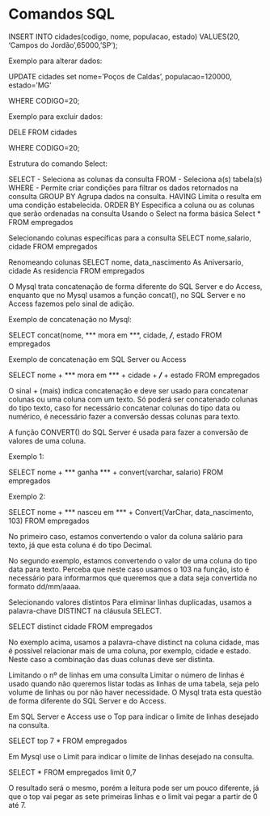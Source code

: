 # Comandos SQL

INSERT INTO cidades(codigo, nome, populacao, estado) VALUES(20, ‘Campos do Jordão’,65000,’SP’);

Exemplo para alterar dados:

UPDATE cidades set nome=’Poços de Caldas’, populacao=120000, estado=’MG’

WHERE CODIGO=20;

Exemplo para excluir dados:

DELE FROM cidades

WHERE CODIGO=20;


Estrutura do comando Select:

SELECT - Seleciona as colunas da consulta
FROM - Seleciona a(s) tabela(s)
WHERE - Permite criar condições para filtrar os dados retornados na consulta
GROUP BY Agrupa dados na consulta.
HAVING Limita o resulta em uma condição estabelecida.
ORDER BY Especifica a coluna ou as colunas que serão ordenadas na consulta
Usando o Select na forma básica
Select * FROM empregados


Selecionando colunas específicas para a consulta
SELECT nome,salario, cidade
FROM empregados


Renomeando colunas
SELECT nome, data_nascimento As Aniversario, cidade As residencia
FROM empregados


O Mysql trata concatenação de forma diferente do SQL Server e do Access, enquanto que no Mysql usamos a função concat(), no SQL Server e no Access fazemos pelo sinal de adição.

Exemplo de concatenação no Mysql:

SELECT concat(nome, *** mora em ***, cidade, ***/***, estado
FROM empregados

Exemplo de concatenação em SQL Server ou Access

SELECT nome + *** mora em *** + cidade + ***/*** + estado
FROM empregados

O sinal + (mais) indica concatenação e deve ser usado para concatenar colunas ou uma coluna com um texto. Só poderá ser concatenado colunas do tipo texto, caso for necessário concatenar colunas do tipo data ou numérico, é necessário fazer a conversão dessas colunas para texto.

A função CONVERT() do SQL Server é usada para fazer a conversão de valores de uma coluna.

Exemplo 1:

SELECT nome + *** ganha *** + convert(varchar, salario)
FROM empregados

Exemplo 2:

SELECT nome + *** nasceu em *** + Convert(VarChar, data_nascimento, 103)
FROM empregados

No primeiro caso, estamos convertendo o valor da coluna salário para texto, já que esta coluna é do tipo Decimal.

No segundo exemplo, estamos convertendo o valor de uma coluna do tipo data para texto. Perceba que neste caso usamos o 103 na função, isto é necessário para informarmos que queremos que a data seja convertida no formato dd/mm/aaaa.

Selecionando valores distintos
Para eliminar linhas duplicadas, usamos a palavra-chave DISTINCT na cláusula SELECT.

SELECT distinct cidade
FROM empregados

No exemplo acima, usamos a palavra-chave distinct na coluna cidade, mas é possível relacionar mais de uma coluna, por exemplo, cidade e estado. Neste caso a combinação das duas colunas deve ser distinta.

Limitando o nº de linhas em uma consulta
Limitar o número de linhas é usado quando não queremos listar todas as linhas de uma tabela, seja pelo volume de linhas ou por não haver necessidade. O Mysql trata esta questão de forma diferente do SQL Server e do Access.

Em SQL Server e Access use o Top para indicar o limite de linhas desejado na consulta.

SELECT top 7 *
FROM empregados

Em Mysql use o Limit para indicar o limite de linhas desejado na consulta.

SELECT *
FROM empregados limit 0,7

O resultado será o mesmo, porém a leitura pode ser um pouco diferente, já que o top vai pegar as sete primeiras linhas e o limit vai pegar a partir de 0 até 7.